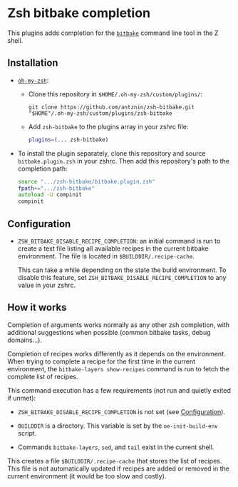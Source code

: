 # Zsh bitbake completion

This plugins adds completion for the
[`bitbake`](https://git.openembedded.org/bitbake) command line tool in the Z
shell.

## Installation

* [`oh-my-zsh`](https://ohmyz.sh):

  * Clone this repository in `$HOME/.oh-my-zsh/custom/plugins/`:

    ```shell
    git clone https://github.com/antznin/zsh-bitbake.git "$HOME"/.oh-my-zsh/custom/plugins/zsh-bitbake
    ```

  * Add `zsh-bitbake` to the plugins array in your zshrc file:

    ```zsh
    plugins=(... zsh-bitbake)
    ```

* To install the plugin separately, clone this repository and source
  `bitbake.plugin.zsh` in your zshrc. Then add this repository's path to the
  completion path:

  ```zsh
  source ".../zsh-bitbake/bitbake.plugin.zsh"
  fpath+=".../zsh-bitbake"
  autoload -U compinit
  compinit
  ```

## Configuration

* `ZSH_BITBAKE_DISABLE_RECIPE_COMPLETION`: an initial command is run to create a
  text file listing all available recipes in the current bitbake environment.
  The file is located in `$BUILDDIR/.recipe-cache`.

  This can take a while depending on the state the build environment. To disable
  this feature, set `ZSH_BITBAKE_DISABLE_RECIPE_COMPLETION` to any value in your
  zshrc.

## How it works

Completion of arguments works normally as any other zsh completion, with
additional suggestions when possible (common bitbake tasks, debug domains…).

Completion of recipes works differently as it depends on the environment. When
trying to complete a recipe for the first time in the current environment, the
`bitbake-layers show-recipes` command is run to fetch the complete list of
recipes.

This command execution has a few requirements (not run and quietly exited if
unmet):

* `ZSH_BITBAKE_DISABLE_RECIPE_COMPLETION` is not set (see
  [Configuration](#configuration)).

* `BUILDDIR` is a directory. This variable is set by the `oe-init-build-env`
  script.

* Commands `bitbake-layers`, `sed`, and `tail` exist in the current shell.

This creates a file `$BUILDDIR/.recipe-cache` that stores the list of recipes.
This file is not automatically updated if recipes are added or removed in the
current environment (it would be too slow and costly).
